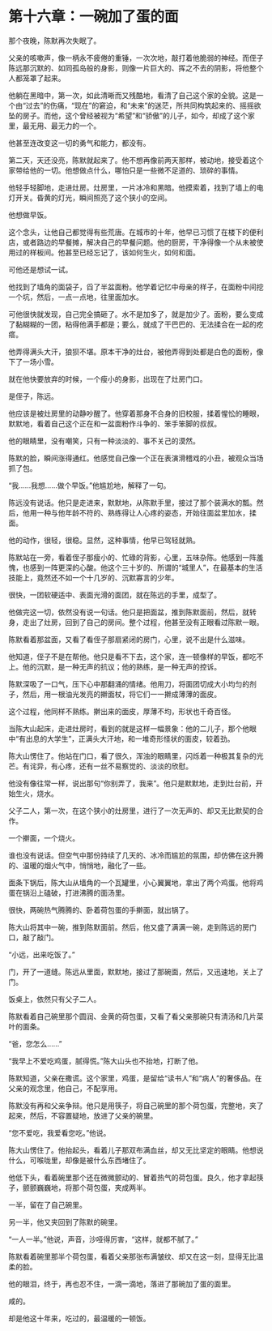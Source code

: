 # 第十六章：一碗加了蛋的面

那个夜晚，陈默再次失眠了。

父亲的咳嗽声，像一柄永不疲倦的重锤，一次次地，敲打着他脆弱的神经。而侄子陈远那沉默的、如同孤岛般的身影，则像一片巨大的、挥之不去的阴影，将他整个人都笼罩了起来。

他躺在黑暗中，第一次，如此清晰而又残酷地，看清了自己这个家的全貌。这是一个由“过去”的伤痛，“现在”的窘迫，和“未来”的迷茫，所共同构筑起来的、摇摇欲坠的房子。而他，这个曾经被视为“希望”和“骄傲”的儿子，如今，却成了这个家里，最无用、最无力的一个。

他甚至连改变这一切的勇气和能力，都没有。

第二天，天还没亮，陈默就起来了。他不想再像前两天那样，被动地，接受着这个家带给他的一切。他想做点什么，哪怕只是一些微不足道的、琐碎的事情。

他轻手轻脚地，走进灶房。灶房里，一片冰冷和黑暗。他摸索着，找到了墙上的电灯开关。昏黄的灯光，瞬间照亮了这个狭小的空间。

他想做早饭。

这个念头，让他自己都觉得有些荒唐。在城市的十年，他早已习惯了在楼下的便利店，或者路边的早餐摊，解决自己的早餐问题。他的厨房，干净得像一个从未被使用过的样板间。他甚至已经忘记了，该如何生火，如何和面。

可他还是想试一试。

他找到了墙角的面袋子，舀了半盆面粉。他学着记忆中母亲的样子，在面粉中间挖一个坑，然后，一点一点地，往里面加水。

可他很快就发现，自己完全搞砸了。水不是加多了，就是加少了。面粉，要么变成了黏糊糊的一团，粘得他满手都是；要么，就成了干巴巴的、无法揉合在一起的疙瘩。

他弄得满头大汗，狼狈不堪。原本干净的灶台，被他弄得到处都是白色的面粉，像下了一场小雪。

就在他快要放弃的时候，一个瘦小的身影，出现在了灶房门口。

是侄子，陈远。

他应该是被灶房里的动静吵醒了。他穿着那身不合身的旧校服，揉着惺忪的睡眼，默默地，看着自己这个正在和一盆面粉作斗争的、笨手笨脚的叔叔。

他的眼睛里，没有嘲笑，只有一种淡淡的、事不关己的漠然。

陈默的脸，瞬间涨得通红。他感觉自己像一个正在表演滑稽戏的小丑，被观众当场抓了包。

“我……我想……做个早饭。”他尴尬地，解释了一句。

陈远没有说话。他只是走进来，默默地，从陈默手里，接过了那个装满水的瓢。然后，他用一种与他年龄不符的、熟练得让人心疼的姿态，开始往面盆里加水，揉面。

他的动作，很轻，很稳。显然，这种事情，他早已驾轻就熟。

陈默站在一旁，看着侄子那瘦小的、忙碌的背影，心里，五味杂陈。他感到一阵羞愧，也感到一阵更深的心酸。他这个三十岁的、所谓的“城里人”，在最基本的生活技能上，竟然还不如一个十几岁的、沉默寡言的少年。

很快，一团软硬适中、表面光滑的面团，就在陈远的手里，成型了。

他做完这一切，依然没有说一句话。他只是把面盆，推到陈默面前，然后，就转身，走出了灶房，回到了自己的房间。整个过程，他甚至没有正眼看过陈默一眼。

陈默看着那盆面，又看了看侄子那扇紧闭的房门，心里，说不出是什么滋味。

他知道，侄子不是在帮他。他只是看不下去，这个家，连一顿像样的早饭，都吃不上。他的沉默，是一种无声的抗议；他的熟练，是一种无声的控诉。

陈默深吸了一口气，压下心中那翻涌的情绪。他用刀，将面团切成大小均匀的剂子，然后，用一根油光发亮的擀面杖，将它们一一擀成薄薄的面皮。

这个过程，他同样不熟练。擀出来的面皮，厚薄不均，形状也千奇百怪。

当陈大山起床，走进灶房时，看到的就是这样一幅景象：他的二儿子，那个他眼中“有出息的大学生”，正满头大汗地，和一堆奇形怪状的面皮，较着劲。

陈大山愣住了。他站在门口，看了很久，浑浊的眼睛里，闪烁着一种极其复杂的光芒。有诧异，有心疼，还有一丝不易察觉的、淡淡的欣慰。

他没有像往常一样，说出那句“你别弄了，我来”。他只是默默地，走到灶台前，开始生火，烧水。

父子二人，第一次，在这个狭小的灶房里，进行了一次无声的、却又无比默契的合作。

一个擀面，一个烧火。

谁也没有说话。但空气中那份持续了几天的、冰冷而尴尬的氛围，却仿佛在这升腾的、温暖的烟火气中，悄悄地，融化了一些。

面条下锅后，陈大山从墙角的一个瓦罐里，小心翼翼地，拿出了两个鸡蛋。他将鸡蛋在锅沿上磕破，打进沸腾的面汤里。

很快，两碗热气腾腾的、卧着荷包蛋的手擀面，就出锅了。

陈大山将其中一碗，推到陈默面前。然后，他又盛了满满一碗，走到陈远的房门口，敲了敲门。

“小远，出来吃饭了。”

门，开了一道缝。陈远从里面，默默地，接过了那碗面，然后，又迅速地，关上了门。

饭桌上，依然只有父子二人。

陈默看着自己碗里那个圆润、金黄的荷包蛋，又看了看父亲那碗只有清汤和几片菜叶的面条。

“爸，您怎么……”

“我早上不爱吃鸡蛋，腻得慌。”陈大山头也不抬地，打断了他。

陈默知道，父亲在撒谎。这个家里，鸡蛋，是留给“读书人”和“病人”的奢侈品。在父亲的观念里，他自己，不配享用。

陈默没有再和父亲争辩。他只是用筷子，将自己碗里的那个荷包蛋，完整地，夹了起来，然后，不容置疑地，放进了父亲的碗里。

“您不爱吃，我爱看您吃。”他说。

陈大山愣住了。他抬起头，看着儿子那双布满血丝，却又无比坚定的眼睛。他想说什么，可喉咙里，却像是被什么东西堵住了。

他低下头，看着碗里那个还在微微颤动的、冒着热气的荷包蛋。良久，他才拿起筷子，颤颤巍巍地，将那个荷包蛋，夹成两半。

一半，留在了自己碗里。

另一半，他又夹回到了陈默的碗里。

“一人一半。”他说，声音，沙哑得厉害，“这样，就都不腻了。”

陈默看着碗里那半个荷包蛋，看着父亲那张布满皱纹、却又在这一刻，显得无比温柔的脸。

他的眼泪，终于，再也忍不住，一滴一滴地，落进了那碗加了蛋的面里。

咸的。

却是他这十年来，吃过的，最温暖的一顿饭。